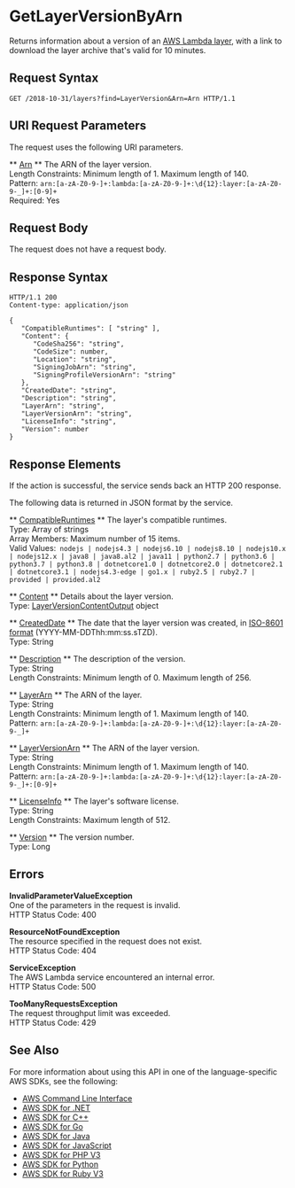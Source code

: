 # GetLayerVersionByArn<a name="API_GetLayerVersionByArn"></a>

Returns information about a version of an [AWS Lambda layer](https://docs.aws.amazon.com/lambda/latest/dg/configuration-layers.html), with a link to download the layer archive that's valid for 10 minutes\.

## Request Syntax<a name="API_GetLayerVersionByArn_RequestSyntax"></a>

```
GET /2018-10-31/layers?find=LayerVersion&Arn=Arn HTTP/1.1
```

## URI Request Parameters<a name="API_GetLayerVersionByArn_RequestParameters"></a>

The request uses the following URI parameters\.

 ** [Arn](#API_GetLayerVersionByArn_RequestSyntax) **   <a name="SSS-GetLayerVersionByArn-request-Arn"></a>
The ARN of the layer version\.  
Length Constraints: Minimum length of 1\. Maximum length of 140\.  
Pattern: `arn:[a-zA-Z0-9-]+:lambda:[a-zA-Z0-9-]+:\d{12}:layer:[a-zA-Z0-9-_]+:[0-9]+`   
Required: Yes

## Request Body<a name="API_GetLayerVersionByArn_RequestBody"></a>

The request does not have a request body\.

## Response Syntax<a name="API_GetLayerVersionByArn_ResponseSyntax"></a>

```
HTTP/1.1 200
Content-type: application/json

{
   "CompatibleRuntimes": [ "string" ],
   "Content": { 
      "CodeSha256": "string",
      "CodeSize": number,
      "Location": "string",
      "SigningJobArn": "string",
      "SigningProfileVersionArn": "string"
   },
   "CreatedDate": "string",
   "Description": "string",
   "LayerArn": "string",
   "LayerVersionArn": "string",
   "LicenseInfo": "string",
   "Version": number
}
```

## Response Elements<a name="API_GetLayerVersionByArn_ResponseElements"></a>

If the action is successful, the service sends back an HTTP 200 response\.

The following data is returned in JSON format by the service\.

 ** [CompatibleRuntimes](#API_GetLayerVersionByArn_ResponseSyntax) **   <a name="SSS-GetLayerVersionByArn-response-CompatibleRuntimes"></a>
The layer's compatible runtimes\.  
Type: Array of strings  
Array Members: Maximum number of 15 items\.  
Valid Values:` nodejs | nodejs4.3 | nodejs6.10 | nodejs8.10 | nodejs10.x | nodejs12.x | java8 | java8.al2 | java11 | python2.7 | python3.6 | python3.7 | python3.8 | dotnetcore1.0 | dotnetcore2.0 | dotnetcore2.1 | dotnetcore3.1 | nodejs4.3-edge | go1.x | ruby2.5 | ruby2.7 | provided | provided.al2` 

 ** [Content](#API_GetLayerVersionByArn_ResponseSyntax) **   <a name="SSS-GetLayerVersionByArn-response-Content"></a>
Details about the layer version\.  
Type: [LayerVersionContentOutput](API_LayerVersionContentOutput.md) object

 ** [CreatedDate](#API_GetLayerVersionByArn_ResponseSyntax) **   <a name="SSS-GetLayerVersionByArn-response-CreatedDate"></a>
The date that the layer version was created, in [ISO\-8601 format](https://www.w3.org/TR/NOTE-datetime) \(YYYY\-MM\-DDThh:mm:ss\.sTZD\)\.  
Type: String

 ** [Description](#API_GetLayerVersionByArn_ResponseSyntax) **   <a name="SSS-GetLayerVersionByArn-response-Description"></a>
The description of the version\.  
Type: String  
Length Constraints: Minimum length of 0\. Maximum length of 256\.

 ** [LayerArn](#API_GetLayerVersionByArn_ResponseSyntax) **   <a name="SSS-GetLayerVersionByArn-response-LayerArn"></a>
The ARN of the layer\.  
Type: String  
Length Constraints: Minimum length of 1\. Maximum length of 140\.  
Pattern: `arn:[a-zA-Z0-9-]+:lambda:[a-zA-Z0-9-]+:\d{12}:layer:[a-zA-Z0-9-_]+` 

 ** [LayerVersionArn](#API_GetLayerVersionByArn_ResponseSyntax) **   <a name="SSS-GetLayerVersionByArn-response-LayerVersionArn"></a>
The ARN of the layer version\.  
Type: String  
Length Constraints: Minimum length of 1\. Maximum length of 140\.  
Pattern: `arn:[a-zA-Z0-9-]+:lambda:[a-zA-Z0-9-]+:\d{12}:layer:[a-zA-Z0-9-_]+:[0-9]+` 

 ** [LicenseInfo](#API_GetLayerVersionByArn_ResponseSyntax) **   <a name="SSS-GetLayerVersionByArn-response-LicenseInfo"></a>
The layer's software license\.  
Type: String  
Length Constraints: Maximum length of 512\.

 ** [Version](#API_GetLayerVersionByArn_ResponseSyntax) **   <a name="SSS-GetLayerVersionByArn-response-Version"></a>
The version number\.  
Type: Long

## Errors<a name="API_GetLayerVersionByArn_Errors"></a>

 **InvalidParameterValueException**   
One of the parameters in the request is invalid\.  
HTTP Status Code: 400

 **ResourceNotFoundException**   
The resource specified in the request does not exist\.  
HTTP Status Code: 404

 **ServiceException**   
The AWS Lambda service encountered an internal error\.  
HTTP Status Code: 500

 **TooManyRequestsException**   
The request throughput limit was exceeded\.  
HTTP Status Code: 429

## See Also<a name="API_GetLayerVersionByArn_SeeAlso"></a>

For more information about using this API in one of the language\-specific AWS SDKs, see the following:
+  [AWS Command Line Interface](https://docs.aws.amazon.com/goto/aws-cli/lambda-2015-03-31/GetLayerVersionByArn) 
+  [AWS SDK for \.NET](https://docs.aws.amazon.com/goto/DotNetSDKV3/lambda-2015-03-31/GetLayerVersionByArn) 
+  [AWS SDK for C\+\+](https://docs.aws.amazon.com/goto/SdkForCpp/lambda-2015-03-31/GetLayerVersionByArn) 
+  [AWS SDK for Go](https://docs.aws.amazon.com/goto/SdkForGoV1/lambda-2015-03-31/GetLayerVersionByArn) 
+  [AWS SDK for Java](https://docs.aws.amazon.com/goto/SdkForJava/lambda-2015-03-31/GetLayerVersionByArn) 
+  [AWS SDK for JavaScript](https://docs.aws.amazon.com/goto/AWSJavaScriptSDK/lambda-2015-03-31/GetLayerVersionByArn) 
+  [AWS SDK for PHP V3](https://docs.aws.amazon.com/goto/SdkForPHPV3/lambda-2015-03-31/GetLayerVersionByArn) 
+  [AWS SDK for Python](https://docs.aws.amazon.com/goto/boto3/lambda-2015-03-31/GetLayerVersionByArn) 
+  [AWS SDK for Ruby V3](https://docs.aws.amazon.com/goto/SdkForRubyV3/lambda-2015-03-31/GetLayerVersionByArn) 